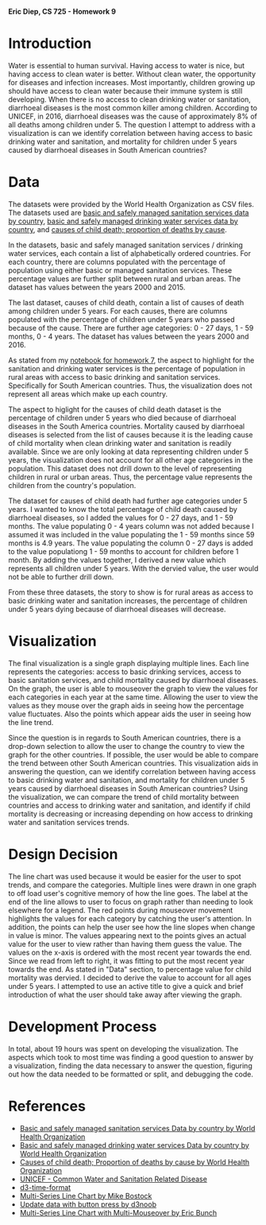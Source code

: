 **Eric Diep, CS 725 - Homework 9**

# Introduction
Water is essential to human survival. Having access to water is nice, but having access to clean water is better. Without clean water, the opportunity for diseases and infection increases. Most importantly, children growing up should have access to clean water because their immune system is still developing. When there is no access to clean drinking water or sanitation, diarrhoeal diseases is the most common killer among children. According to UNICEF, in 2016, diarrhoeal diseases was the cause of approximately 8% of all deaths among children under 5. The question I attempt to address with a visualization is can we identify correlation between having access to basic drinking water and sanitation, and mortality for children under 5 years caused by diarrhoeal diseases in South American countries? 

# Data
The datasets were provided by the World Health Organization as CSV files. The datasets used are [basic and safely managed sanitation services data by country](http://apps.who.int/gho/data/node.main.WSHSANITATION?lang=en), [basic and safely managed drinking water services data by country](http://apps.who.int/gho/data/node.main.WSHWATER?lang=en), and [causes of child death; proportion of deaths by cause](http://apps.who.int/gho/data/view.main.ghe3002015-SUR?lang=en).

In the datasets, basic and safely managed sanitation services / drinking water services, each contain a list of alphabetically ordered countries. For each country, there are columns populated with the percentage of population using either basic or managed sanitation services. These percentage values are further split between rural and urban areas. The dataset has values between the years 2000 and 2015.

The last dataset, causes of child death, contain a list of causes of death among children under 5 years. For each causes, there are columns populated with the percentage of children under 5 years who passed because of the cause. There are further age categories: 0 - 27 days, 1 - 59 months, 0 - 4 years. The dataset has values between the years 2000 and 2016.

As stated from my [notebook for homework 7](https://git-community.cs.odu.edu/ediep/CS725-HW7/blob/master/NOTEBOOK.md), the aspect to highlight for the sanitation and drinking water services is the percentage of population in rural areas with access to basic drinking and sanitation services. Specifically for South American countries. Thus, the visualization does not represent all areas which make up each country.

The aspect to higlight for the causes of child death dataset is the percentage of children under 5 years who died because of diarrhoeal diseases in the South America countries. Mortality caused by diarrhoeal diseases is selected from the list of causes because it is the leading cause of child mortality when clean drinking water and sanitation is readily available. Since we are only looking at data representing children under 5 years, the visualization does not account for all other age categories in the population. This dataset does not drill down to the level of representing children in rural or urban areas. Thus, the percentage value represents the children from the country's population.

The dataset for causes of child death had further age categories under 5 years. I wanted to know the total percentage of child death caused by diarrhoeal diseases, so I added the values for 0 - 27 days, and 1 - 59 months. The value populating 0 - 4 years column was not added because I assumed it was included in the value populating the 1 - 59 months since 59 months is 4.9 years. The value populating the column 0 - 27 days is added to the value populationg 1 - 59 months to account for children before 1 month. By adding the values together, I derived a new value which represents all children under 5 years. With the dervied value, the user would not be able to further drill down.

From these three datasets, the story to show is for rural areas as access to basic drinking water and sanitation increases, the percentage of children under 5 years dying because of diarrhoeal diseases will decrease.

# Visualization
The final visualization is a single graph displaying multiple lines. Each line represents the categories: access to basic drinking services, access to basic sanitation services, and child mortality caused by diarrhoeal diseases. On the graph, the user is able to mouseover the graph to view the values for each categories in each year at the same time. Allowing the user to view the values as they mouse over the graph aids in seeing how the percentage value fluctuates. Also the points which appear aids the user in seeing how the line trend. 

Since the question is in regards to South American countries, there is a drop-down selection to allow the user to change the country to view the graph for the other countries. If possible, the user would be able to compare the trend between other South American countries. This visualization aids in answering the question, can we identify correlation between having access to basic drinking water and sanitation, and mortality for children under 5 years caused by diarrhoeal diseases in South American countries? Using the visualization, we can compare the trend of child mortality between countries and access to drinking water and sanitation, and identify if child mortality is decreasing or increasing depending on how access to drinking water and sanitation services trends. 

# Design Decision
The line chart was used because it would be easier for the user to spot trends, and compare the categories. Multiple lines were drawn in one graph to off load user's cognitive memory of how the line goes. The label at the end of the line allows to user to focus on graph rather than needing to look elsewhere for a legend. The red points during mouseover movement highlights the values for each category by catching the user's attention. In addition, the points can help the user see how the line slopes when change in value is minor. The values appearing next to the points gives an actual value for the user to view rather than having them guess the value. The values on the x-axis is ordered with the most recent year towards the end. Since we read from left to right, it was fitting to put the most recent year towards the end. As stated in "Data" section, to percentage value for child mortality was dervied. I decided to derive the value to account for all ages under 5 years. I attempted to use an active title to give a quick and brief introduction of what the user should take away after viewing the graph.

# Development Process
In total, about 19 hours was spent on developing the visualization. The aspects which took to most time was finding a good question to answer by a visualization, finding the data necessary to answer the question, figuring out how the data needed to be formatted or split, and debugging the code.

# References
- [Basic and safely managed sanitation services Data by country by World Health Organization](http://apps.who.int/gho/data/node.main.WSHSANITATION?lang=en)
- [Basic and safely managed drinking water services Data by country by World Health Organization](http://apps.who.int/gho/data/node.main.WSHWATER?lang=en)
- [Causes of child death; Proportion of deaths by cause by World Health Organization](http://apps.who.int/gho/data/view.main.ghe3002015-SUR?lang=en)
- [UNICEF - Common Water and Sanitation Related Disease](https://www.unicef.org/wash/index_wes_related.html)
- [d3-time-format](https://github.com/d3/d3-time-format)
- [Multi-Series Line Chart by Mike Bostock](https://bl.ocks.org/mbostock/3884955)
- [Update data with button press by d3noob](http://bl.ocks.org/d3noob/7030f35b72de721622b8)
- [Multi-Series Line Chart with Multi-Mouseover by Eric Bunch](http://bl.ocks.org/eric-bunch/0bdef4942ac085a93fa6bd31452cd55c)